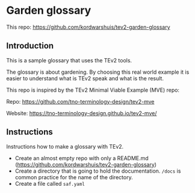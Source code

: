 # Garden glossary

This repo: <https://github.com/kordwarshuis/tev2-garden-glossary>

## Introduction

This is a sample glossary that uses the TEv2 tools.

The glossary is about gardening. By choosing this real world example it is easier to understand what is TEv2 speak and what is the result.

This repo is inspired by the TEv2 Minimal Viable Example (MVE) repo:

Repo:
<https://github.com/tno-terminology-design/tev2-mve>

Website:
<https://tno-terminology-design.github.io/tev2-mve/>

## Instructions

Instructions how to make a glossary with TEv2.

- Create an almost empty repo with only a README.md (<https://github.com/kordwarshuis/tev2-garden-glossary>)
- Create a directory that is going to hold the documentation. `/docs` is common practice for the name of the directory.
- Create a file called `saf.yaml`
